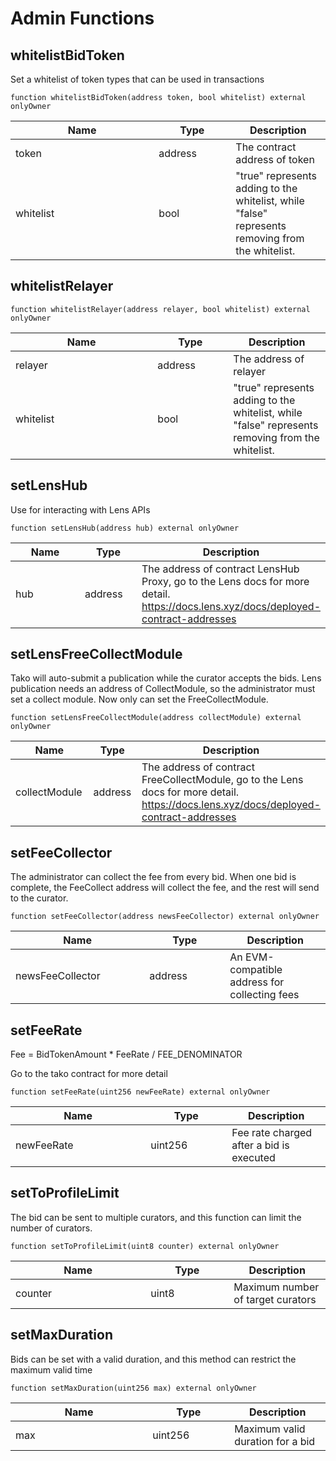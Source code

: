 # Admin Functions

## whitelistBidToken

Set a whitelist of token types that can be used in transactions

`function whitelistBidToken(address token, bool whitelist) external onlyOwner`

<table><thead><tr><th width="213.33333333333331">Name</th><th width="107">Type</th><th>Description</th></tr></thead><tbody><tr><td>token</td><td>address</td><td>The contract address of token</td></tr><tr><td>whitelist</td><td>bool</td><td>"true" represents adding to the whitelist, while "false" represents removing from the whitelist.</td></tr></tbody></table>

## whitelistRelayer

`function whitelistRelayer(address relayer, bool whitelist) external onlyOwner`

<table><thead><tr><th width="211.33333333333331">Name</th><th width="105">Type</th><th>Description</th></tr></thead><tbody><tr><td>relayer</td><td>address</td><td>The address of relayer</td></tr><tr><td>whitelist</td><td>bool</td><td>"true" represents adding to the whitelist, while "false" represents removing from the whitelist.</td></tr></tbody></table>

## setLensHub

Use for interacting with Lens APIs

`function setLensHub(address hub) external onlyOwner`

<table><thead><tr><th width="208.33333333333331">Name</th><th width="108">Type</th><th>Description</th></tr></thead><tbody><tr><td>hub</td><td>address</td><td>The address of contract LensHub Proxy, go to the Lens docs for more detail. <a href="https://docs.lens.xyz/docs/deployed-contract-addresses">https://docs.lens.xyz/docs/deployed-contract-addresses</a></td></tr></tbody></table>

## setLensFreeCollectModule

Tako will auto-submit a publication while the curator accepts the bids. Lens publication needs an address of CollectModule, so the administrator must set a collect module. Now only can set the FreeCollectModule.

`function setLensFreeCollectModule(address collectModule) external onlyOwner`

<table><thead><tr><th width="205.33333333333331">Name</th><th width="107">Type</th><th>Description</th></tr></thead><tbody><tr><td>collectModule</td><td>address</td><td>The address of contract FreeCollectModule, go to the Lens docs for more detail. <a href="https://docs.lens.xyz/docs/deployed-contract-addresses">https://docs.lens.xyz/docs/deployed-contract-addresses</a></td></tr></tbody></table>

## setFeeCollector

The administrator can collect the fee from every bid. When one bid is complete, the FeeCollect address will collect the fee, and the rest will send to the curator.

`function setFeeCollector(address newsFeeCollector) external onlyOwner`

<table><thead><tr><th width="198.33333333333331">Name</th><th width="113">Type</th><th>Description</th></tr></thead><tbody><tr><td>newsFeeCollector</td><td>address</td><td>An EVM-compatible address for collecting fees</td></tr></tbody></table>

## setFeeRate

Fee = BidTokenAmount \* FeeRate / FEE\_DENOMINATOR

Go to the tako contract for more detail

`function setFeeRate(uint256 newFeeRate) external onlyOwner`

<table><thead><tr><th width="200.33333333333331">Name</th><th width="114">Type</th><th>Description</th></tr></thead><tbody><tr><td>newFeeRate</td><td>uint256</td><td>Fee rate charged after a bid is executed</td></tr></tbody></table>

## setToProfileLimit

The bid can be sent to multiple curators, and this function can limit the number of curators.

`function setToProfileLimit(uint8 counter) external onlyOwner`

<table><thead><tr><th width="200.33333333333331">Name</th><th width="117">Type</th><th>Description</th></tr></thead><tbody><tr><td>counter</td><td>uint8</td><td>Maximum number of target curators</td></tr></tbody></table>

## setMaxDuration

Bids can be set with a valid duration, and this method can restrict the maximum valid time

`function setMaxDuration(uint256 max) external onlyOwner`

<table><thead><tr><th width="203.33333333333331">Name</th><th width="115">Type</th><th>Description</th></tr></thead><tbody><tr><td>max</td><td>uint256</td><td>Maximum valid duration for a bid</td></tr></tbody></table>
